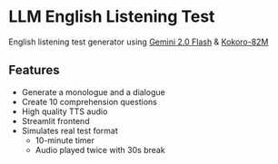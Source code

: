 # LLM English Listening Test

English listening test generator using [Gemini 2.0 Flash](https://deepmind.google/technologies/gemini/flash/) & [Kokoro-82M](https://huggingface.co/hexgrad/Kokoro-82M)

## Features
- Generate a monologue and a dialogue
- Create 10 comprehension questions
- High quality TTS audio
- Streamlit frontend
- Simulates real test format
  * 10-minute timer
  * Audio played twice with 30s break